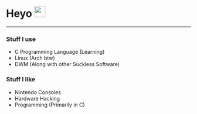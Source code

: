 <h1>
  Heyo
  <img src="https://media.giphy.com/media/hvRJCLFzcasrR4ia7z/giphy.gif" width="30px"/>
</h1>

---
### Stuff I use
- C Programming Language (Learning)
- Linux (Arch btw)
- DWM (Along with other Suckless Software)

### Stuff I like
- Nintendo Consoles
- Hardware Hacking
- Programming (Primarily in C)

